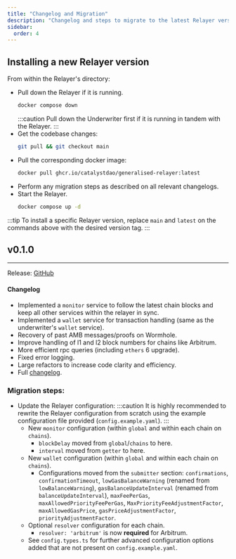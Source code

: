 ```yaml
---
title: "Changelog and Migration"
description: "Changelog and steps to migrate to the latest Relayer version."
sidebar:
  order: 4
---
```


## Installing a new Relayer version
From within the Relayer's directory:
- Pull down the Relayer if it is running.
    ```bash
    docker compose down
    ```
    :::caution
    Pull down the Underwriter first if it is running in tandem with the Relayer.
    :::
- Get the codebase changes:
    ```bash
    git pull && git checkout main
    ```
- Pull the corresponding docker image:
    ```bash
    docker pull ghcr.io/catalystdao/generalised-relayer:latest
    ```
- Perform any migration steps as described on all relevant changelogs.
- Start the Relayer.
    ```bash
    docker compose up -d
    ```
:::tip
To install a specific Relayer version, replace `main` and `latest` on the commands above with the desired version tag.
:::

## v0.1.0
---
Release: [GitHub](https://github.com/catalystdao/generalised-relayer/releases/tag/v0.1.0)
#### Changelog
- Implemented a `monitor` service to follow the latest chain blocks and keep all other services within the relayer in sync.
- Implemented a `wallet` service for transaction handling (same as the underwriter's `wallet` service).
- Recovery of past AMB messages/proofs on Wormhole.
- Improve handling of l1 and l2 block numbers for chains like Arbitrum.
- More efficient rpc queries (including `ethers` 6 upgrade).
- Fixed error logging.
- Large refactors to increase code clarity and efficiency.
- Full [changelog](https://github.com/catalystdao/generalised-relayer/commit/e7d63265b7ddfcf5b3210ae74f71659c01681f5f).

### Migration steps:
- Update the Relayer configuration:
    :::caution
    It is highly recommended to rewrite the Relayer configuration from scratch using the example configuration file provided (`config.example.yaml`).
    :::
    - New `monitor` configuration (within `global` and within each chain on `chains`).
        - `blockDelay` moved from `global`/`chains` to here.
        - `interval` moved from `getter` to here.
    - New `wallet` configuration (within `global` and within each chain on `chains`).
        - Configurations moved from the `submitter` section: `confirmations`, `confirmationTimeout`, `lowGasBalanceWarning` (renamed from `lowBalanceWarning`), `gasBalanceUpdateInterval` (renamed from `balanceUpdateInterval`), `maxFeePerGas`, `maxAllowedPriorityFeePerGas`, `MaxPriorityFeeAdjustmentFactor`, `maxAllowedGasPrice`, `gasPriceAdjustmentFactor`, `priorityAdjustmentFactor`.
    - Optional `resolver` configuration for each chain.
        - `resolver: 'arbitrum'` is now **required** for Arbitrum.
    - See `config.types.ts` for further advanced configuration options added that are not present on `config.example.yaml`.
